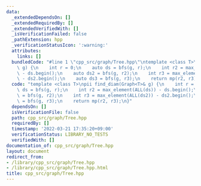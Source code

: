 ```yaml
---
data:
  _extendedDependsOn: []
  _extendedRequiredBy: []
  _extendedVerifiedWith: []
  _isVerificationFailed: false
  _pathExtension: hpp
  _verificationStatusIcon: ':warning:'
  attributes:
    links: []
  bundledCode: "#line 1 \"cpp_src/graph/Tree.hpp\"\ntemplate <class T>\npii find_diam(Graph<T>&\
    \ g) {\n    int r = 0;\n    auto ds = bfs(g, r);\n    int r2 = max_element(ALL(ds))\
    \ - ds.begin();\n    auto ds2 = bfs(g, r2);\n    int r3 = max_element(ALL(ds2))\
    \ - ds2.begin();\n    auto ds3 = bfs(g, r3);\n    return mp(r2, r3);\n}\n"
  code: "template <class T>\npii find_diam(Graph<T>& g) {\n    int r = 0;\n    auto\
    \ ds = bfs(g, r);\n    int r2 = max_element(ALL(ds)) - ds.begin();\n    auto ds2\
    \ = bfs(g, r2);\n    int r3 = max_element(ALL(ds2)) - ds2.begin();\n    auto ds3\
    \ = bfs(g, r3);\n    return mp(r2, r3);\n}"
  dependsOn: []
  isVerificationFile: false
  path: cpp_src/graph/Tree.hpp
  requiredBy: []
  timestamp: '2022-03-21 17:35:20+09:00'
  verificationStatus: LIBRARY_NO_TESTS
  verifiedWith: []
documentation_of: cpp_src/graph/Tree.hpp
layout: document
redirect_from:
- /library/cpp_src/graph/Tree.hpp
- /library/cpp_src/graph/Tree.hpp.html
title: cpp_src/graph/Tree.hpp
---
```

